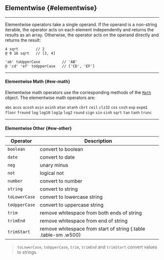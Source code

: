 ## Elementwise {#elementwise}

---

Elementwise operators take a single operand. If the operand is a non-string iterable, the operator acts on each element independently and returns the results as an array. Otherwise, the operator acts on the operand directly and returns the result:

```
4 sqrt        // 2
@ 9 16 sqrt   // [3, 4]

'ab' toUpperCase          // 'AB'
@ 'cd' 'ef' toUpperCase   // ['CD', 'EF']
```

---

#### Elementwise Math {#ew-math}

Elementwise math operators use the corresponding methods of the [`Math`](https://developer.mozilla.org/en-US/docs/Web/JavaScript/Reference/Global_Objects/Math) object. The elementwise math operators are: 

`abs` `acos` `acosh` `asin` `asinh` `atan` `atanh` `cbrt` `ceil` `clz32` `cos` `cosh` `exp` `expm1` `floor` `fround` `log` `log10` `log1p` `log2` `round` `sign` `sin` `sinh` `sqrt` `tan` `tanh` `trunc`

---

#### Elementwise Other {#ew-other}

| Operator        | Description |
|-----------------|-------------|
| `boolean`      | convert to boolean |
| `date`         | convert to date |
| `neg`          | unary minus |
| `not`          | logical not |
| `number`       | convert to number |
| `string`       | convert to string |
| `toLowerCase`  | convert to lowercase string |
| `toUpperCase`  | convert to uppercase string |
| `trim`         | remove whitespace from both ends of string |
| `trimEnd`      | remove whitespace from end of string |
| `trimStart`    | remove whitespace from start of string {.table .table-sm .w500} |

> `toLowerCase`, `toUpperCase`, `trim`, `trimEnd` and `trimStart` convert values to strings.